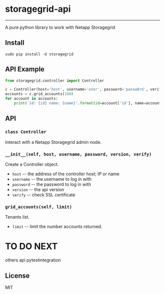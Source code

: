 storagegrid-api
=========

---

A pure python library to work with Netapp Storagegrid 

Install
-------

    sudo pip install -U storagegrid

API Example
-----------

```python
from storagegrid.controller import Controller

c = Controller(host='host', username='user', password='passw0rd', verify=False)
accounts = c.grid_accounts(100)
for account in accounts:
    print('id: {id} name: {name}'.format(id=account['id'], name=account['name']))
```

API
---

### `class Controller`

Interact with a Netapp Storagegrid admin node.


### `__init__(self, host, username, password, version, verify)`

Create a Controller object.

 - `host`		-- the address of the controller host; IP or name
 - `username`	-- the username to log in with
 - `password`	-- the password to log in with
 -  `version`	-- the api version
 -  `verify`	-- check SSL certificate

### `grid_accounts(self, limit)`

Tenants list.

 - `limit` -- limit the number accounts returned.



# TO DO NEXT

others api
pytestintegration

License
-------

MIT

